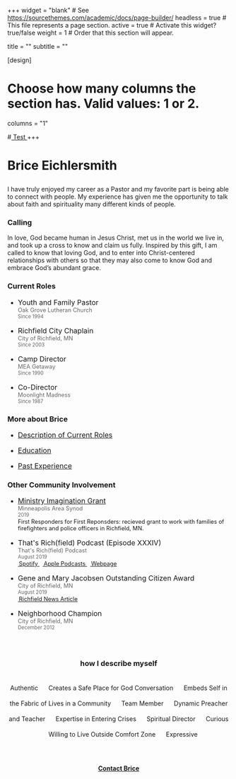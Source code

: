 +++
widget = "blank"  # See https://sourcethemes.com/academic/docs/page-builder/
headless = true  # This file represents a page section.
active = true  # Activate this widget? true/false
weight = 1  #  Order that this section will appear.

title = ""
subtitle = ""

[design]
  # Choose how many columns the section has. Valid values: 1 or 2.
  columns = "1"

#<a href="current/WIST"> Test </a>
+++



<h1> <p><b> Brice Eichlersmith  </b></p> </h1>
<p>
<!--  <img alt = '' width='400' src='/img/MYE.jpg' align="right" style="margin: 10px 10px 10px 50px;"/> -->
</p>

<p>
I have truly enjoyed my career as a Pastor and my favorite part is being able to connect with people.  My experience has given me the opportunity to talk about faith and spirituality many different kinds of people.  


<h3> Calling </h3> 
In love, God became human in Jesus Christ, met us in the world we live in, and took up a cross to know and claim us fully.  Inspired by this gift, I am called to know that loving God, and to enter into Christ-centered relationships with others so that they may also come to know God and embrace God’s abundant grace. 
</p>

<style>
p.title {
  font-size: 1rem; 
  margin: 15px 0px 0px 0px; 
}
p.org {
  font-size: .8rem;
  color: rgba(0,0,0,0.6);
  margin:0px; 
}
p.year {
  font-size: .7rem;
  color: rgba(0,0,0,0.6);
  margin:0px; 
}

p.desc {
  font-size: .8rem;
  margin: 1px 0px 0px 0px; 
}
</style>

<div class="row">
  <div class="col-md-5">
    <h3>Current Roles </h3>
      <ul >
        <li>
        <p class="title">Youth and Family Pastor</p>
        <p class="org">Oak Grove Lutheran Church</p>
        <p class="year"> Since 1994 </p>
        </li>
        <li>
        <p class="title">Richfield City Chaplain</p>
        <p class="org">City of Richfield, MN</p>
        <p class="year"> Since 2003 </p>
        </li>
         <li>
        <p class="title">Camp Director</p>
        <p class="org">MEA Getaway</p>
        <p class="year"> Since 1990 </p>
        </li>
        <li>
        <p class="title">Co-Director</p>
        <p class="org">Moonlight Madness</p>
        <p class="year"> Since 1987 </p>
        </li>
      </ul>
  <h3>More about Brice </h3>
      <ul>
        <li>
        <p class="title">
        <a href="/bio/current-roles"> Description of Current Roles </a>
        </p>
        </li>
        <li> 
        <p class="title">
        <a href="/bio/education"> Education </a>
        </p>
        </li>
        <li>
        <p class="title">
        <a href="/bio/past-experience">  Past Experience </a>
        </p>
        </li>
      </ul>
  </div>
  
  <div class="col-md-7">
    <h3>Other Community Involvement</h3>
      <ul>
        <li>
        <p class="title"> <a href = "http://mpls-synod.org/for-congregations/ministry-imagination-grant/"
        target = "_blank" >Ministry Imagination Grant</a></p>
        <p class="org">Minneapolis Area Synod</p>
        <p class="year"> 2019 </p>
        <p class="desc"> First Responders for First Reponsders: recieved grant to work with families of firefighters and police officers in Richfield, MN. 
        </p> 
        </li>
         <li>
        <p class="title">That's Rich(field) Podcast (Episode XXXIV)</p>
        <p class="org">That's Rich(field) Podcast</p>
        <p class="year">August 2019 </p>
        <p class="desc">
          <a href="https://open.spotify.com/episode/0uYt9Obo6nW29YaPSVLixN" target="_blank">
          <i class="fab fa-spotify"></i>&thinsp;Spotify </a>
          &nbsp; 
          <a href="https://podcasts.apple.com/us/podcast/thats-rich-field-podcast-episode-xxxiv/id1444897019?i=1000447443145" target="_blank"><i class="fas fa-podcast"></i>&thinsp;Apple Podcasts </a>
          &nbsp; 
          <a href="https://richfieldpodcast.libsyn.com/thats-richfield-podcast-episode-xxxiv" target="_blank"><i class="fas fa-rss"></i>&thinsp;Webpage </a>
        </p> 
        </li>
        <li>
        <p class="title">Gene and Mary Jacobsen Outstanding Citizen Award</p>
        <p class="org">City of Richfield, MN</p>
        <p class="year"> August 2019 </p>
        <p class="desc"> 
          <a href="https://www.richfieldmn.gov/Home/Components/News/News/3618/" target="_blank">
          <i class="far fa-file-alt"></i>&thinsp;Richfield News Article </a> 
        </p>
        </li>
        <li>
        <p class="title">Neighborhood Champion</p>
        <p class="org">City of Richfield, MN</p>
        <p class="year"> December 2012 </p> 
        </li>
      </ul>
  </div>
</div>

<br> 


<div 
style="
      text-align:center;
      align:center;
      line-height:2.5;
">
<h3> how I describe myself </h3> 
Authentic &nbsp;&nbsp;&nbsp;&nbsp;
Creates a Safe Place for God Conversation &nbsp;&nbsp;&nbsp;&nbsp;
Embeds Self in the Fabric of Lives in a Community &nbsp;&nbsp;&nbsp;&nbsp;
Team Member &nbsp;&nbsp;&nbsp;&nbsp;
Dynamic Preacher and Teacher &nbsp;&nbsp;&nbsp;&nbsp;
Expertise in Entering Crises &nbsp;&nbsp;&nbsp;&nbsp;
Spiritual Director &nbsp;&nbsp;&nbsp;&nbsp;
Curious &nbsp;&nbsp;&nbsp;&nbsp;
Willing to Live Outside Comfort Zone &nbsp;&nbsp;&nbsp;&nbsp;
Expressive 

</div>


<br>
<br>
<br> 
<center>
  <a href="/contact/"  class="hero-cta-alt myebtn"   style="min-width:50%;"> 
 <b> Contact Brice </b> 
  </a>
</center>
